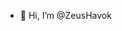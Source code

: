 - 👋 Hi, I’m @ZeusHavok

<!---
ZeusHavok/ZeusHavok is a ✨ special ✨ repository because its `README.md` (this file) appears on your GitHub profile.
You can click the Preview link to take a look at your changes.
--->
